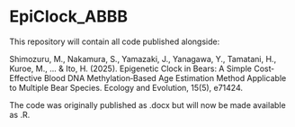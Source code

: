 # EpiClock_ABBB

This repository will contain all code published alongside: 

Shimozuru, M., Nakamura, S., Yamazaki, J., Yanagawa, Y., Tamatani, H., 
Kuroe, M., ... & Ito, H. (2025). Epigenetic Clock in Bears: A Simple 
Cost‐Effective Blood DNA Methylation‐Based Age Estimation Method Applicable to 
Multiple Bear Species. Ecology and Evolution, 15(5), e71424.

The code was originally published as .docx but will now be made available as .R.